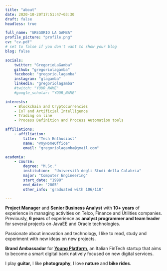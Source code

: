 ```yaml
---
title: "about"
date: 2020-10-20T17:51:47+03:30
draft: false
headless: true

full_name: "GREGORIO LA GAMBA"
profile_picture: "profile.png"
cv: "cv.pdf"
# set to false if you don't want to show your blog
blog: false

socials:
    twitter: "GregorioLaGamba"
    github: "gregoriolagamba"
    facebook: "gregorio.lagamba"
    instagram: "glagamba"
    linkedin: "gregoriolagamba"
    #twitch: "YOUR_NAME"
    #google_scholar: "YOUR_NAME"

interests:
    - Blockchain and Cryptocurrencies
    - IoT and Artificial Intelligence
    - Trading on line
    - Process Definition and Process Automation tools

affiliations:
    - affiliation:
        title: "Tech Enthusiast"
        name: "@myHomeOffice"
        email: "gregoriolagamba@gmail.com"

academia:
    - course:
        degree: "M.Sc."
        institution:  "Università degli Studi della Calabria"
        major: "Computer Engineering"
        start_date: "1998"
        end_date: '2005'
        other_info: 'graduated with 106/110'

---
```


**Project Manager** and **Senior Business Analyst** with **10+ years** of experience in managing activities on Telco, Finance and Utilities companies.
Previously, **6 years** of experience as **analyst programmer and team leader** for several projects on JavaEE and Oracle technologies.

Passionate about innovation and technology, I like to read, study and experiment with new ideas on new projects.

**Brand Ambassador** for **[Young Platform][1]**, an Italian FinTech startup that aims to become a smart digital bank natively focused on new digital services.

I play **guitar**, I like **photography**, I love **nature** and **bike rides**.

[1]: https://youngplatform.com/en/
